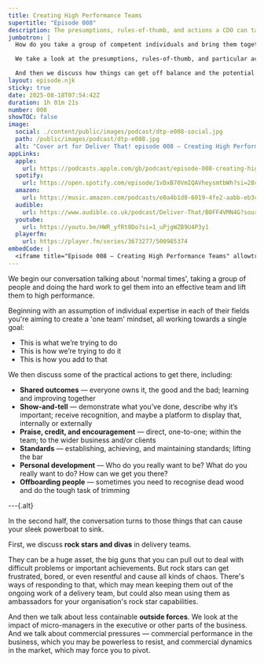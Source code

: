 ```yaml
---
title: Creating High Performance Teams
supertitle: "Episode 008"
description: The presumptions, rules-of-thumb, and actions a CDO can take to raise the water level so all boats float higher, plus overcoming the things that could sink the ship.
jumbotron: |
  How do you take a group of competent individuals and bring them together into a high-performing team?{.bold}

  We take a look at the presumptions, rules-of-thumb, and particular actions a Chief Delivery Officer can take to raise the water level so all the boats float higher.

  And then we discuss how things can get off balance and the potential to sink a happy ship, the strange tidal forces both inside and outside the team.
layout: episode.njk
sticky: true
date: 2025-08-18T07:54:42Z
duration: 1h 01m 21s
number: 008
showTOC: false
image:
  social: ./content/public/images/podcast/dtp-e008-social.jpg
  path: /public/images/podcast/dtp-e008.jpg
  alt: "Cover art for Deliver That! episode 008 — Creating High Performance Teams"
appLinks:
  apple:
    url: https://podcasts.apple.com/gb/podcast/episode-008-creating-high-performance-teams/id1822252579?i=1000722460851
  spotify:
    url: https://open.spotify.com/episode/1vDxB70VmIQAVheysmtbWh?si=28c5d02467814c45
  amazon:
    url: https://music.amazon.com/podcasts/e0a4b1d8-6019-4fe2-aabb-eb3c2635c21c/episodes/5a59442c-fffe-4ce4-90b3-8f075e4b74aa/deliver-that-episode-008-%E2%80%94-creating-high-performance-teams
  audible:
    url: https://www.audible.co.uk/podcast/Deliver-That/B0FF4VMN4G?source_code=ASSGB149080119000H&share_location=pdp
  youtube:
    url: https://youtu.be/HWR_yfRt0Do?si=1_uPjgWZB9U4P3y1
  playerfm:
    url: https://player.fm/series/3673277/500985374
embedCode: |
  <iframe title="Episode 008 — Creating High Performance Teams" allowtransparency="true" height="150" width="100%" style="border: none; min-width: min(100%, 430px);height:150px;" scrolling="no" data-name="pb-iframe-player" src="https://www.podbean.com/player-v2/?i=7hixj-19317a4-pb&from=pb6admin&share=1&download=1&rtl=0&fonts=Arial&skin=1&font-color=auto&logo_link=episode_page&btn-skin=654771" loading="lazy"></iframe>
---
```


We begin our conversation talking about 'normal times', taking a group of people and doing the hard work to gel them into an effective team and lift them to high performance.

Beginning with an assumption of individual expertise in each of their fields you're aiming to create a 'one team' mindset, all working towards a single goal:

- This is what we’re trying to do
- This is how we’re trying to do it
- This is how you add to that

We then discuss some of the practical actions to get there, including:

- **Shared outcomes**
  — everyone owns it, the good and the bad; learning and improving together
- **Show-and-tell**
  — demonstrate what you’ve done, describe why it’s important; receive recognition, and maybe a platform to display that, internally or externally
- **Praise, credit, and encouragement**
  — direct, one-to-one; within the team; to the wider business and/or clients
- **Standards**
  — establishing, achieving, and maintaining standards; lifting the bar
- **Personal development**
  — Who do you really want to be? What do you really want to do? How can we get you there?
- **Offboarding people**
  — sometimes you need to recognise dead wood and do the tough task of trimming

---{.alt}

In the second half, the conversation turns to those things that can cause your sleek powerboat to sink.

First, we discuss **rock stars and divas** in delivery teams.

They can be a huge asset, the big guns that you can pull out to deal with difficult problems or important achievements. But rock stars can get frustrated, bored, or even resentful and cause all kinds of chaos. There's ways of responding to that, which may mean keeping them out of the ongoing work of a delivery team, but could also mean using them as ambassadors for your organisation's rock star capabilities.

And then we talk about less containable **outside forces**. We look at the impact of micro-managers in the executive or other parts of the business. And we talk about commercial pressures — commercial performance in the business, which you may be powerless to resist, and commercial dynamics in the market, which may force you to pivot.
